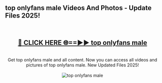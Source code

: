<h2>top onlyfans male Videos And Photos - Update Files 2025!</h2>
<br>
<div align="center">
<h2><a href="https://linkcuts.com/hfmhzwbr" rel="nofollow">🔴 CLICK HERE 🌐==►► top onlyfans male</a></h2>
<br>
Get top onlyfans male and all content. Now you can access all videos and pictures of top onlyfans male. New Updated Files 2025!
<br>
<br>
<a href="https://linkcuts.com/hfmhzwbr" rel="nofollow" data-target="animated-image.originalLink"><img src="https://i.ibb.co.com/WyWwxjT/player-gif2.gif" alt="top onlyfans male" style="max-width: 100%; display: inline-block;" data-target="animated-image.originalImage"></a>
</div>
<br>
